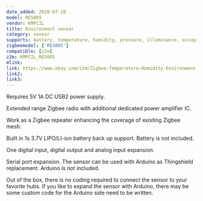 ```yaml
---
date_added: 2020-07-10
model: RES005
vendor: KMPCIL
title: Environment sensor
category: sensor
supports: battery, temperature, humidity, pressure, illuminance, occupancy, switch
zigbeemodel: ['RES005']
compatible: [z2m]
z2m: KMPCIL_RES005
mlink: 
link: https://www.ebay.com/itm/Zigbee-Temperature-Humidity-Environment-Sensor-for-SmartThings-and-Hubitat/164220197906
link2:  
link3: 
---
```

Requires 5V 1A DC USB2 power supply.   

Extended range Zigbee radio with additional dedicated power amplifier IC. 

Work as a Zigbee repeater enhancing the coverage of existing Zigbee mesh.  

Built in 1s 3.7V LIPO/LI-ion battery back up support.  Battery is not included.

One digital input, digital output and analog input expansion.

Serial port expansion.  The sensor can be used with Arduino as Thingshield replacement. Arduino is not included.

Out of the box,  there is no coding required to connect the sensor to your favorite hubs.   If you like to expand the sensor with Arduino, there may be some custom code for the Arduino side need to be written.   